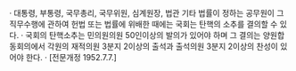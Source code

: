 · 대통령, 부통령, 국무총리, 국무위원, 심계원장, 법관 기타 법률이 정하는 공무원이 그 직무수행에 관하여 헌법 또는 법률에 위배한 때에는 국회는 탄핵의 소추를 결의할 수 있다.
· 국회의 탄핵소추는 민의원의원 50인이상의 발의가 있어야 하며 그 결의는 양원합동회의에서 각원의 재적의원 3분지 2이상의 출석과 출석의원 3분지 2이상의 찬성이 있어야 한다.
· [전문개정 1952.7.7.]
